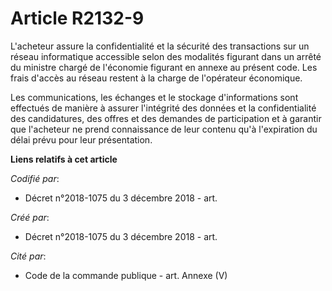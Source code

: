 # Article R2132-9

L'acheteur assure la confidentialité et la sécurité des transactions sur un réseau informatique accessible selon des
modalités figurant dans un arrêté du ministre chargé de l'économie figurant en annexe au présent code. Les frais d'accès au
réseau restent à la charge de l'opérateur économique.

Les communications, les échanges et le stockage d'informations sont effectués de manière à assurer l'intégrité des données et
la confidentialité des candidatures, des offres et des demandes de participation et à garantir que l'acheteur ne prend
connaissance de leur contenu qu'à l'expiration du délai prévu pour leur présentation.

**Liens relatifs à cet article**

_Codifié par_:

  - Décret n°2018-1075 du 3 décembre 2018 - art.

_Créé par_:

  - Décret n°2018-1075 du 3 décembre 2018 - art.

_Cité par_:

  - Code de la commande publique - art. Annexe (V)
